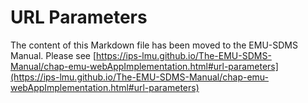 
# URL Parameters

The content of this Markdown file has been moved to the EMU-SDMS Manual. Please
see [https://ips-lmu.github.io/The-EMU-SDMS-Manual/chap-emu-webAppImplementation.html#url-parameters](https://ips-lmu.github.io/The-EMU-SDMS-Manual/chap-emu-webAppImplementation.html#url-parameters)
